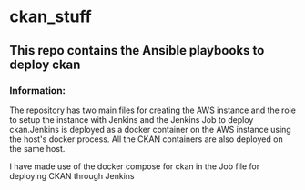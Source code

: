 # ckan_stuff
## This repo contains the Ansible playbooks to deploy ckan

### Information:
The repository has two main files for creating the AWS instance and the role to setup the instance with Jenkins and the Jenkins Job to deploy ckan.Jenkins is deployed as a docker container on the AWS instance using the host's docker process. 
All the CKAN containers are also deployed on the same host.

I have made use of the docker compose for ckan in the Job file for deploying CKAN through Jenkins
